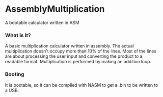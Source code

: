 # AssemblyMultiplication
A bootable calculator written in ASM

### What is it? ###
A basic multiplication calculator written in assembly.
The actual multiplication doesn't occupy more than 10% of the lines.
Most of the lines are about processing the user input and converting
the product to a readable format. Multiplication is performed by 
making an addition loop.

### Booting ###
It is bootable, so it can be compiled with NASM to get a .bin
to be written to a USB. 


